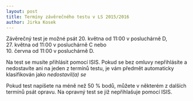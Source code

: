 ```yaml
---
layout: post
title: Termíny závěrečného testu v LS 2015/2016
author: Jirka Kosek
---
```


Závěrečný test je možné psát 20. května od 11:00 v posluchárně D,<br>
27. května od 11:00 v posluchárně C nebo<br>
10. června od 11:00 v posluchárně D.

Na test se musíte přihlásit pomocí ISIS. Pokud se bez omluvy
nepřihlásíte a nedostavíte ani na jeden z termínů testu, je vám
předmět automaticky klasifikován jako *nedostavil(a) se*

Pokud test napíšete na méně než 50 % bodů, můžete v některém
z dalších termínů psát opravu. Na opravný test se již
nepřihlašuje pomocí ISIS.


